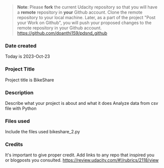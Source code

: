 >**Note**: Please **fork** the current Udacity repository so that you will have a **remote** repository in **your** Github account. Clone the remote repository to your local machine. Later, as a part of the project "Post your Work on Github", you will push your proposed changes to the remote repository in your Github account.
https://github.com/doanthi159/pdsnd_github

### Date created
Today is 2023-Oct-23

### Project Title
Project title is BikeShare

### Description
Describe what your project is about and what it does Analyze data from csv file with Python

### Files used
Include the files used bikeshare_2.py

### Credits
It's important to give proper credit. Add links to any repo that inspired you or blogposts you consulted.
https://review.udacity.com/#!/rubrics/2118/view
